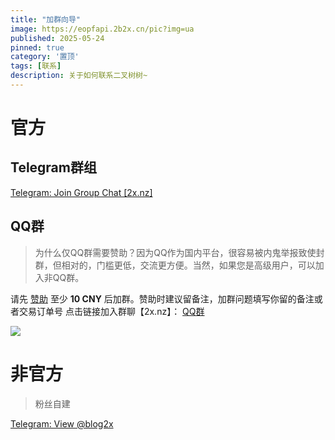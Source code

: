 ```yaml
---
title: "加群向导"
image: https://eopfapi.2b2x.cn/pic?img=ua
published: 2025-05-24
pinned: true
category: '置顶'
tags: [联系]
description: 关于如何联系二叉树树~
---
```



# 官方
## Telegram群组

[Telegram: Join Group Chat [2x.nz]](https://t.me/+_07DERp7k1ljYTc1)
## QQ群

> 为什么仅QQ群需要赞助？因为QQ作为国内平台，很容易被内鬼举报致使封群，但相对的，门槛更低，交流更方便。当然，如果您是高级用户，可以加入非QQ群。

请先 [赞助](/donate/) 至少 **10 CNY** 后加群。赞助时建议留备注，加群问题填写你留的备注或者交易订单号
点击链接加入群聊【2x.nz】： [QQ群](https://qm.qq.com/q/I2Quch1uy6)

![](../assets/images/2025-08-15-03-24-11-image.png)

# 非官方

> 粉丝自建

[Telegram: View @blog2x](https://t.me/blog2x)